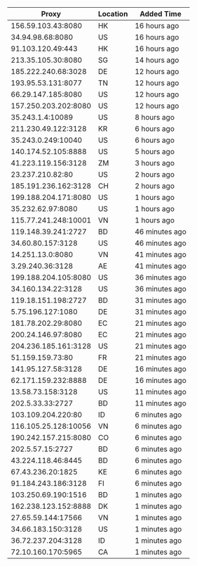 | Proxy | Location | Added Time |
|---------|----------|------------|
| 156.59.103.43:8080 | HK | 16 hours ago |
| 34.94.98.68:8080 | US | 16 hours ago |
| 91.103.120.49:443 | HK | 16 hours ago |
| 213.35.105.30:8080 | SG | 14 hours ago |
| 185.222.240.68:3028 | DE | 12 hours ago |
| 193.95.53.131:8077 | TN | 12 hours ago |
| 66.29.147.185:8080 | US | 12 hours ago |
| 157.250.203.202:8080 | US | 12 hours ago |
| 35.243.1.4:10089 | US | 8 hours ago |
| 211.230.49.122:3128 | KR | 6 hours ago |
| 35.243.0.249:10040 | US | 6 hours ago |
| 140.174.52.105:8888 | US | 5 hours ago |
| 41.223.119.156:3128 | ZM | 3 hours ago |
| 23.237.210.82:80 | US | 2 hours ago |
| 185.191.236.162:3128 | CH | 2 hours ago |
| 199.188.204.171:8080 | US | 1 hours ago |
| 35.232.62.97:8080 | US | 1 hours ago |
| 115.77.241.248:10001 | VN | 1 hours ago |
| 119.148.39.241:2727 | BD | 46 minutes ago |
| 34.60.80.157:3128 | US | 46 minutes ago |
| 14.251.13.0:8080 | VN | 41 minutes ago |
| 3.29.240.36:3128 | AE | 41 minutes ago |
| 199.188.204.105:8080 | US | 36 minutes ago |
| 34.160.134.22:3128 | US | 36 minutes ago |
| 119.18.151.198:2727 | BD | 31 minutes ago |
| 5.75.196.127:1080 | DE | 31 minutes ago |
| 181.78.202.29:8080 | EC | 21 minutes ago |
| 200.24.146.97:8080 | EC | 21 minutes ago |
| 204.236.185.161:3128 | US | 21 minutes ago |
| 51.159.159.73:80 | FR | 21 minutes ago |
| 141.95.127.58:3128 | DE | 16 minutes ago |
| 62.171.159.232:8888 | DE | 16 minutes ago |
| 13.58.73.158:3128 | US | 11 minutes ago |
| 202.5.33.33:2727 | BD | 11 minutes ago |
| 103.109.204.220:80 | ID | 6 minutes ago |
| 116.105.25.128:10056 | VN | 6 minutes ago |
| 190.242.157.215:8080 | CO | 6 minutes ago |
| 202.5.57.15:2727 | BD | 6 minutes ago |
| 43.224.118.46:8445 | BD | 6 minutes ago |
| 67.43.236.20:1825 | KE | 6 minutes ago |
| 91.184.243.186:3128 | FI | 6 minutes ago |
| 103.250.69.190:1516 | BD | 1 minutes ago |
| 162.238.123.152:8888 | DK | 1 minutes ago |
| 27.65.59.144:17566 | VN | 1 minutes ago |
| 34.66.183.150:3128 | US | 1 minutes ago |
| 36.72.237.204:3128 | ID | 1 minutes ago |
| 72.10.160.170:5965 | CA | 1 minutes ago |
